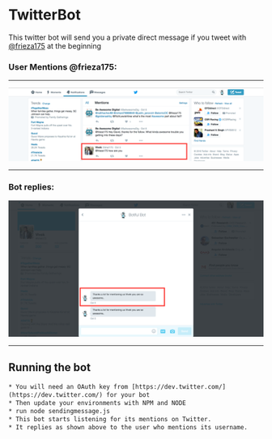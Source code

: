 # TwitterBot


This twitter bot will send you a private direct message if you tweet with [@frieza175](https://twitter.com/botifulbot/) at the beginning

### User Mentions @frieza175:
  ---
  ![User Mention](https://github.com/VivekBhat/replying-TwitterBot/blob/master/resources/mention.png)

  ---
  
### Bot replies:

  ![Bot Replies](https://github.com/VivekBhat/replying-TwitterBot/blob/master/resources/reply.png)

  ---
  
## Running the bot
    * You will need an OAuth key from [https://dev.twitter.com/](https://dev.twitter.com/) for your bot
    * Then update your environments with NPM and NODE
    * run node sendingmessage.js
    * This bot starts listening for its mentions on Twitter.
    * It replies as shown above to the user who mentions its username.
